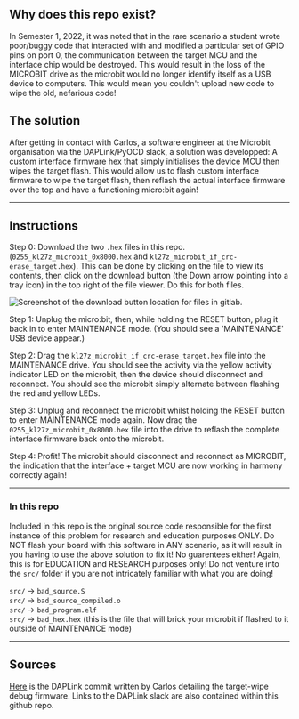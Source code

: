 ## Why does this repo exist?

In Semester 1, 2022, it was noted that in the rare scenario a student wrote poor/buggy code that interacted with and modified a particular set of GPIO pins on port 0, the communication between the target MCU and the interface chip would be destroyed. This would result in the loss of the MICROBIT drive as the microbit would no longer identify itself as a USB device to computers. This would mean you couldn't upload new code to wipe the old, nefarious code!

## The solution

After getting in contact with Carlos, a software engineer at the Microbit organisation via the DAPLink/PyOCD slack, a solution was developped: A custom interface firmware hex that simply initialises the device MCU then wipes the target flash. This would allow us to flash custom interface firmware to wipe the target flash, then reflash the actual interface firmware over the top and have a functioning micro:bit again!

---

## Instructions

Step 0: Download the two `.hex` files in this repo. (`0255_kl27z_microbit_0x8000.hex` and `kl27z_microbit_if_crc-erase_target.hex`). This can be done by clicking on the file to view its contents, then click on the download button (the Down arrow pointing into a tray icon) in the top right of the file viewer. Do this for both files.

![Screenshot of the download button location for files in gitlab.](https://gitlab.cecs.anu.edu.au/u7115734/microbit-firmware-flash-wipe-hex/-/blob/main/assets/readme_download.png "Download button on a gitlab file.")

Step 1: Unplug the micro:bit, then, while holding the RESET button, plug it back in to enter MAINTENANCE mode. (You should see a 'MAINTENANCE' USB device appear.)

Step 2: Drag the `kl27z_microbit_if_crc-erase_target.hex` file into the MAINTENANCE drive. You should see the activity via the yellow activity indicator LED on the microbit, then the device should disconnect and reconnect. You should see the microbit simply alternate between flashing the red and yellow LEDs.

Step 3: Unplug and reconnect the microbit whilst holding the RESET button to enter MAINTENANCE mode again. Now drag the `0255_kl27z_microbit_0x8000.hex` file into the drive to reflash the complete interface firmware back onto the microbit.

Step 4: Profit! The microbit should disconnect and reconnect as MICROBIT, the indication that the interface + target MCU are now working in harmony correctly again!

---

### In this repo

Included in this repo is the original source code responsible for the first instance of this problem for research and education purposes ONLY. Do NOT flash your board with this software in ANY scenario, as it will result in you having to use the above solution to fix it! No guarentees either! Again, this is for EDUCATION and RESEARCH purposes only! Do not venture into the `src/` folder if you are not intricately familiar with what you are doing!

`src/` -> `bad_source.S`  
`src/` -> `bad_source_compiled.o`  
`src/` -> `bad_program.elf`  
`src/` -> `bad_hex.hex` (this is the file that will brick your microbit if flashed to it outside of MAINTENANCE mode)  

---

## Sources

[Here](https://github.com/microbit-foundation/DAPLink/commit/d68bcc34863a95b0ef452bb434c8d04b0273b35c) is the DAPLink commit written by Carlos detailing the target-wipe debug firmware. Links to the DAPLink slack are also contained within this github repo.
